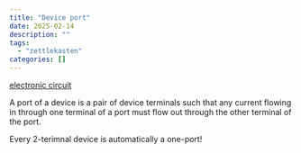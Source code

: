 ```yaml
---
title: "Device port"
date: 2025-02-14
description: ""
tags: 
  - "zettlekasten"
categories: []
---
```

[electronic circuit](electronic%20circuit)

A port of a device is a pair of device terminals such that any current flowing
in through one terminal of a port must flow out through the other terminal of
the port.

Every 2-terimnal device is automatically a one-port!